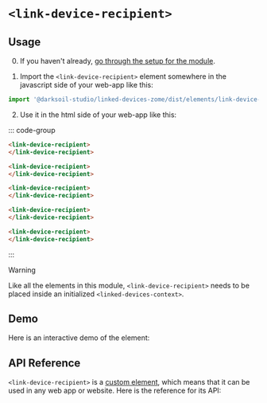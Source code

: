 # `<link-device-recipient>`

## Usage

0. If you haven't already, [go through the setup for the module](/setup).

1. Import the `<link-device-recipient>` element somewhere in the javascript side of your web-app like this:

```js
import '@darksoil-studio/linked-devices-zome/dist/elements/link-device-recipient.js'
```

2. Use it in the html side of your web-app like this:

::: code-group
```html [Lit]
<link-device-recipient>
</link-device-recipient>
```

```html [React]
<link-device-recipient>
</link-device-recipient>
```

```html [Angular]
<link-device-recipient>
</link-device-recipient>
```

```html [Vue]
<link-device-recipient>
</link-device-recipient>
```

```html [Svelte]
<link-device-recipient>
</link-device-recipient>
```
:::

> [!WARNING]
> Like all the elements in this module, `<link-device-recipient>` needs to be placed inside an initialized `<linked-devices-context>`.

## Demo

Here is an interactive demo of the element:

<element-demo>
</element-demo>

<script setup>
import { onMounted } from "vue";
import { decodeHashFromBase64, encodeHashToBase64, fakeActionHash, fakeAgentPubKey } from '@holochain/client';
import { render } from "lit";
import { html, unsafeStatic } from "lit/static-html.js";

import { LinkedDevicesZomeMock } from "../../ui/src/mocks.ts";
import { LinkedDevicesStore } from "../../ui/src/linked-devices-store.ts";
import { LinkedDevicesClient } from "../../ui/src/linked-devices-client.ts";

onMounted(async () => {
  // Elements need to be imported on the client side, not the SSR side
  // Reference: https://vitepress.dev/guide/ssr-compat#importing-in-mounted-hook
  await import('@api-viewer/docs/lib/api-docs.js');
  await import('@api-viewer/demo/lib/api-demo.js');
  if (!customElements.get('linked-devices-context')) await import('../../ui/src/elements/linked-devices-context.ts');
  if (!customElements.get('link-device-recipient')) await import('../../ui/src/elements/link-device-recipient.ts');

  const mock = new LinkedDevicesZomeMock();
  const client = new LinkedDevicesClient(mock, "linked_devices_test");

  const store = new LinkedDevicesStore(client);

  render(html`
    <linked-devices-context .store=${store}>
      <api-demo src="custom-elements.json" only="link-device-recipient" exclude-knobs="store">
        <template data-element="link-device-recipient" data-target="host">
          <link-device-recipient></link-device-recipient>
        </template>
      </api-demo>
    </linked-devices-context>
  `, document.querySelector('element-demo'));
});
</script>

## API Reference

`<link-device-recipient>` is a [custom element](https://web.dev/articles/custom-elements-v1), which means that it can be used in any web app or website. Here is the reference for its API:

<api-docs src="custom-elements.json" only="link-device-recipient">
</api-docs>
